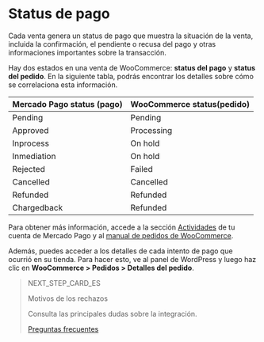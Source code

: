# Status de pago

Cada venta genera un status de pago que muestra la situación de la venta, incluida la confirmación, el pendiente o recusa del pago y otras informaciones importantes sobre la transacción. 

Hay dos estados en una venta de WooCommerce: **status del pago** y **status del pedido**. En la siguiente tabla, podrás encontrar los detalles sobre cómo se correlaciona esta información.

| Mercado Pago status (pago) | WooCommerce status(pedido) |
|---|---|
| Pending | Pending |
| Approved | Processing |
| Inprocess | On hold |
| Inmediation | On hold|
| Rejected | Failed |
| Cancelled | Cancelled |
| Refunded | Refunded |
| Chargedback| Refunded|

Para obtener más información, accede a la sección [Actividades](https://www.mercadopago[FAKER][URL][DOMAIN]/activities) de tu cuenta de Mercado Pago y al [manual de pedidos de WooCommerce](https://docs.woocommerce.com/document/gestion-de-pedidos/).

Además, puedes acceder a los detalles de cada intento de pago que ocurrió en su tienda. Para hacer esto, ve al panel de WordPress y luego haz clic en **WooCommerce > Pedidos > Detalles del pedido**.

> NEXT_STEP_CARD_ES
>
> Motivos de los rechazos
>
> Consulta las principales dudas sobre la integración.
>
> [Preguntas frecuentes](https://www.mercadopago[FAKER][URL][DOMAIN]/developers/es/guides/woocommerce/faq)